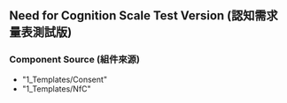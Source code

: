 <!--
English:
This README file provides a brief overview of this survey package.
You can add more details about the package, such as the purpose of each file and how to use them in your experiment.

Chinese:
這個README檔案提供了這個調查問卷包的簡要總覽。
您可以增加更多關於這個調查問卷包的細節，例如每個檔案的用途以及如何在您的實驗中使用它們。
-->
## Need for Cognition Scale Test Version (認知需求量表測試版)

### Component Source (組件來源)

- "1_Templates/Consent"
- "1_Templates/NfC"